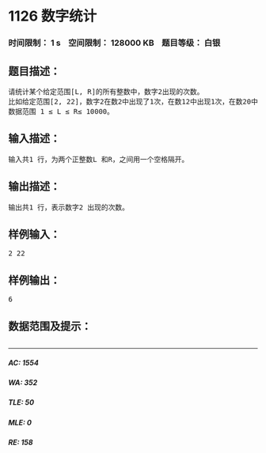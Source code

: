 # 1126 数字统计   
### 时间限制： 1 s&nbsp;&nbsp;&nbsp;&nbsp;空间限制： 128000 KB&nbsp;&nbsp;&nbsp;&nbsp;题目等级： 白银  
## 题目描述：  

<pre>
请统计某个给定范围[L, R]的所有整数中，数字2出现的次数。
比如给定范围[2, 22]，数字2在数2中出现了1次，在数12中出现1次，在数20中出现1次，在数21中出现1次，在数22中出现2次，所以数字2在该范围内一共出现了6次。
数据范围 1 ≤ L ≤ R≤ 10000。
</pre>
  
  
## 输入描述：  

<pre>
输入共1 行，为两个正整数L 和R，之间用一个空格隔开。
</pre>
  
  
## 输出描述：  

<pre>
输出共1 行，表示数字2 出现的次数。
</pre>
  
  
## 样例输入：  

<pre>
2 22
</pre>
  
  
## 样例输出：  

<pre>
6
</pre>
  
  
## 数据范围及提示：  

<pre>
</pre>
  
  
***  

##### AC: 1554  
##### WA: 352  
##### TLE: 50  
##### MLE: 0  
##### RE: 158  
